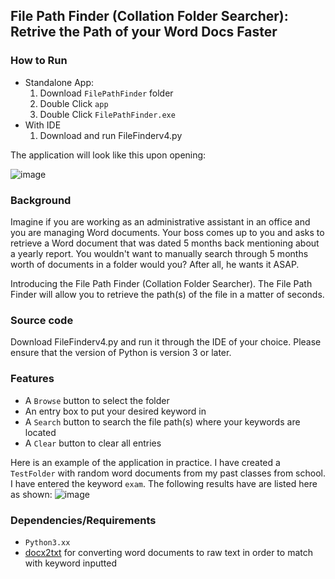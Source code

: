 
## File Path Finder (Collation Folder Searcher): Retrive the Path of your Word Docs Faster

### How to Run
- Standalone App:
   1. Download `FilePathFinder` folder
   2. Double Click  `app`
   3. Double Click `FilePathFinder.exe`
- With IDE
  1. Download and run FileFinderv4.py 
  
The application will look like this upon opening:

![image](https://user-images.githubusercontent.com/72810148/166083223-720924e9-bc79-48fd-9a75-9e76b60cb45f.png)
### Background 
Imagine if you are working as an administrative assistant in an office and you are managing Word documents. Your boss comes up to you and asks to retrieve a Word document that was dated 5 months back mentioning about a yearly report. You wouldn't want to manually search through 5 months worth of documents in a folder would you? After all, he wants it ASAP.

Introducing the File Path Finder (Collation Folder Searcher). The File Path Finder will allow you to retrieve the path(s) of the file in a matter of seconds.

### Source code
Download FileFinderv4.py and run it through the IDE of your choice. Please ensure that the version of Python is version 3 or later.
### Features
- A `Browse` button to select the folder
- An entry box to put your desired keyword in
- A `Search` button to search the file path(s) where your keywords are located
- A `Clear` button to clear all entries 


Here is an example of the application in practice. I have created a `TestFolder` with random word documents from my past classes from school. I have entered the keyword `exam`. The following results have are listed here as shown: 
![image](https://user-images.githubusercontent.com/72810148/166084303-64a5143b-31c5-40d5-a441-a262db26fd4a.png)

### Dependencies/Requirements
- `Python3.xx`
- [docx2txt](https://github.com/ankushshah89/python-docx2txt) for converting word documents to raw text in order to match with keyword inputted
